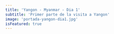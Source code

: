 ```yaml
---
title: 'Yangon - Myanmar - Dia 1'
subtitle: 'Primer parte de la visita a Yangon'
image: 'portada-yangon-dia1.jpg'
isFeatured: true
---
```

